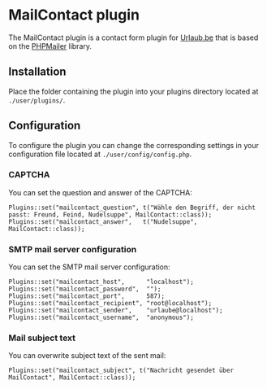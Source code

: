 # MailContact plugin
The MailContact plugin is a contact form plugin for [Urlaub.be](https://github.com/urlaube/urlaube) that is based on the [PHPMailer](https://github.com/PHPMailer/PHPMailer) library.

## Installation
Place the folder containing the plugin into your plugins directory located at `./user/plugins/`.

## Configuration
To configure the plugin you can change the corresponding settings in your configuration file located at `./user/config/config.php`.

### CAPTCHA
You can set the question and answer of the CAPTCHA:
```
Plugins::set("mailcontact_question", t("Wähle den Begriff, der nicht passt: Freund, Feind, Nudelsuppe", MailContact::class));
Plugins::set("mailcontact_answer",   t("Nudelsuppe", MailContact::class));
```

### SMTP mail server configuration
You can set the SMTP mail server configuration:
```
Plugins::set("mailcontact_host",      "localhost");
Plugins::set("mailcontact_password",  "");
Plugins::set("mailcontact_port",      587);
Plugins::set("mailcontact_recipient", "root@localhost");
Plugins::set("mailcontact_sender",    "urlaube@localhost");
Plugins::set("mailcontact_username",  "anonymous");
```

### Mail subject text
You can overwrite subject text of the sent mail:
```
Plugins::set("mailcontact_subject", t("Nachricht gesendet über MailContact", MailContact::class));
```
